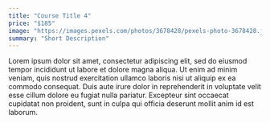 ```yaml
---
title: "Course Title 4"
price: "$185"
image: "https://images.pexels.com/photos/3678428/pexels-photo-3678428.jpeg?auto=compress&cs=tinysrgb&dpr=2&h=750&w=1260"
summary: "Short Description"
---
```


Lorem ipsum dolor sit amet, consectetur adipiscing elit, sed do eiusmod tempor incididunt ut labore et dolore magna aliqua. Ut enim ad minim veniam, quis nostrud exercitation ullamco laboris nisi ut aliquip ex ea commodo consequat. Duis aute irure dolor in reprehenderit in voluptate velit esse cillum dolore eu fugiat nulla pariatur. Excepteur sint occaecat cupidatat non proident, sunt in culpa qui officia deserunt mollit anim id est laborum.

<!--stackedit_data:
eyJoaXN0b3J5IjpbMjk4NTE2NzQwXX0=
-->